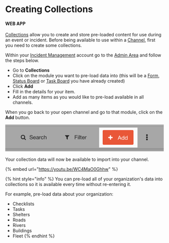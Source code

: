 # Creating Collections

#### WEB APP

[Collections](./) allow you to create and store pre-loaded content for use during an event or incident. Before being available to use within a [Channel](../../channels/), first you need to create some collections.

Within your [Incident Management](../../getting-started.md) account go to the [Admin Area](../) and follow the steps below.

* Go to **Collections**
* Click on the module you want to pre-load data into \(this will be a [Form](../../forms/), [Status Board](../../status-boards/) or [Task Board](../../task-boards/) you have already created\)
* Click **Add**
* Fill in the details for your item.
* Add as many items as you would like to pre-load available in all channels.

When you go back to your open channel and go to that module, click on the **Add** button.

![](../../../.gitbook/assets/screen-shot-2021-09-15-at-1.20.57-pm%20%282%29.png)

Your collection data will now be available to import into your channel.

{% embed url="https://youtu.be/WC4MaO0Ghhw" %}



{% hint style="info" %}
You can pre-load all of your organization's data into collections so it is available every time without re-entering it.

For example, pre-load data about your organization:

* Checklists
* Tasks
* Shelters
* Roads
* Rivers
* Buildings
* Fleet
{% endhint %}

